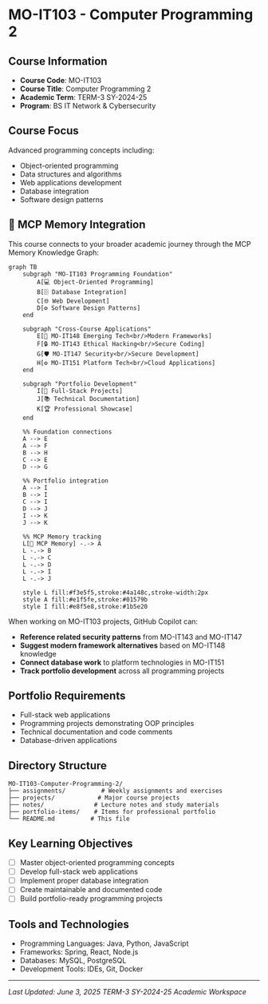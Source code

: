 # MO-IT103 - Computer Programming 2

## Course Information
- **Course Code**: MO-IT103
- **Course Title**: Computer Programming 2
- **Academic Term**: TERM-3 SY-2024-25
- **Program**: BS IT Network & Cybersecurity

## Course Focus
Advanced programming concepts including:
- Object-oriented programming
- Data structures and algorithms
- Web applications development
- Database integration
- Software design patterns

## 🧠 MCP Memory Integration

This course connects to your broader academic journey through the MCP Memory Knowledge Graph:

```mermaid
graph TB
    subgraph "MO-IT103 Programming Foundation"
        A[💻 Object-Oriented Programming]
        B[🗄️ Database Integration]
        C[🌐 Web Development]
        D[⚙️ Software Design Patterns]
    end
    
    subgraph "Cross-Course Applications"
        E[🚀 MO-IT148 Emerging Tech<br/>Modern Frameworks]
        F[🔒 MO-IT143 Ethical Hacking<br/>Secure Coding]
        G[🛡️ MO-IT147 Security<br/>Secure Development]
        H[⚙️ MO-IT151 Platform Tech<br/>Cloud Applications]
    end
    
    subgraph "Portfolio Development"
        I[💼 Full-Stack Projects]
        J[📚 Technical Documentation]
        K[🏆 Professional Showcase]
    end
    
    %% Foundation connections
    A --> E
    A --> F
    B --> H
    C --> E
    D --> G
    
    %% Portfolio integration
    A --> I
    B --> I
    C --> I
    D --> J
    I --> K
    J --> K
    
    %% MCP Memory tracking
    L[🧠 MCP Memory] -.-> A
    L -.-> B
    L -.-> C
    L -.-> D
    L -.-> I
    L -.-> J
    
    style L fill:#f3e5f5,stroke:#4a148c,stroke-width:2px
    style A fill:#e1f5fe,stroke:#01579b
    style I fill:#e8f5e8,stroke:#1b5e20
```

When working on MO-IT103 projects, GitHub Copilot can:
- **Reference related security patterns** from MO-IT143 and MO-IT147
- **Suggest modern framework alternatives** based on MO-IT148 knowledge
- **Connect database work** to platform technologies in MO-IT151
- **Track portfolio development** across all programming projects

## Portfolio Requirements
- Full-stack web applications
- Programming projects demonstrating OOP principles
- Technical documentation and code comments
- Database-driven applications

## Directory Structure
```
MO-IT103-Computer-Programming-2/
├── assignments/          # Weekly assignments and exercises
├── projects/            # Major course projects
├── notes/              # Lecture notes and study materials
├── portfolio-items/    # Items for professional portfolio
└── README.md          # This file
```

## Key Learning Objectives
- [ ] Master object-oriented programming concepts
- [ ] Develop full-stack web applications
- [ ] Implement proper database integration
- [ ] Create maintainable and documented code
- [ ] Build portfolio-ready programming projects

## Tools and Technologies
- Programming Languages: Java, Python, JavaScript
- Frameworks: Spring, React, Node.js
- Databases: MySQL, PostgreSQL
- Development Tools: IDEs, Git, Docker

---
*Last Updated: June 3, 2025*
*TERM-3 SY-2024-25 Academic Workspace*
